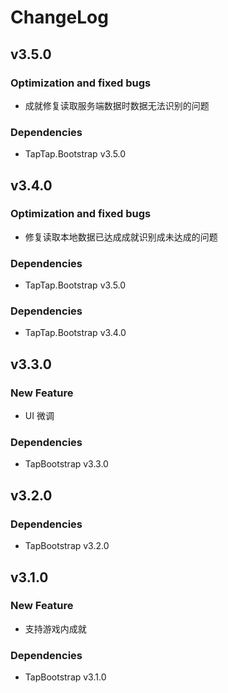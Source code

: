 # ChangeLog

## v3.5.0

### Optimization and fixed bugs
- 成就修复读取服务端数据时数据无法识别的问题

### Dependencies
- TapTap.Bootstrap v3.5.0

## v3.4.0

### Optimization and fixed bugs
- 修复读取本地数据已达成成就识别成未达成的问题

### Dependencies

- TapTap.Bootstrap v3.5.0

### Dependencies

- TapTap.Bootstrap v3.4.0

## v3.3.0

### New Feature

- UI 微调

### Dependencies

- TapBootstrap v3.3.0

## v3.2.0

### Dependencies

- TapBootstrap v3.2.0

## v3.1.0

### New Feature

- 支持游戏内成就

### Dependencies

- TapBootstrap v3.1.0